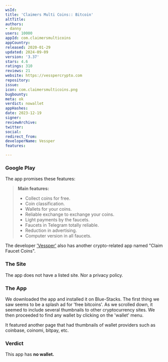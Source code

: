 ```yaml
---
wsId: 
title: 'Claimers Multi Coins:: Bitcoin'
altTitle: 
authors:
- danny
users: 10000
appId: com.claimersmulticoins
appCountry: 
released: 2020-01-29
updated: 2024-09-09
version: '3.37'
stars: 4.6
ratings: 310
reviews: 21
website: https://vesspercrypto.com
repository: 
issue: 
icon: com.claimersmulticoins.png
bugbounty: 
meta: ok
verdict: nowallet
appHashes: 
date: 2023-12-19
signer: 
reviewArchive: 
twitter: 
social: 
redirect_from: 
developerName: Vessper
features: 

---
```


### Google Play

The app promises these features:

> **Main features:**
> - Collect coins for free.
> - Coin classification.
> - Wallets for your coins.
> - Reliable exchange to exchange your coins.
> - Light payments by the faucets.
> - Faucets in Telegram totally reliable.
> - Reduction in advertising.
> - Computer version in all faucets.

The developer ['Vessper'](https://play.google.com/store/apps/developer?id=Vessper) also has another crypto-related app named "Claim Faucet Coins". 

### The Site

The app does not have a listed site. Nor a privacy policy. 

### The App

We downloaded the app and installed it on Blue-Stacks. The first thing we saw seems to be a splash ad for 'free bitcoins'. As we scrolled down, it seemed to include several thumbnails to other cryptocurrency sites. We then proceeded to find any wallet by clicking on the 'wallet' menu. 

It featured another page that had thumbnails of wallet providers such as coinbase, coinomi, bitpay, etc.

### Verdict

This app has **no wallet.**

